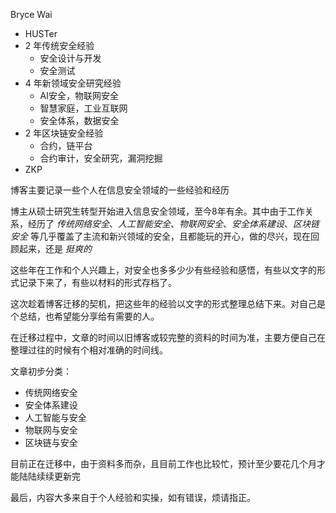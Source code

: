 Bryce Wai

- HUSTer
- 2 年传统安全经验
  - 安全设计与开发
  - 安全测试
- 4 年新领域安全研究经验
  - AI安全，物联网安全
  - 智慧家庭，工业互联网
  - 安全体系，数据安全
- 2 年区块链安全经验
  - 合约，链平台
  - 合约审计，安全研究，漏洞挖掘
- ZKP

博客主要记录一些个人在信息安全领域的一些经验和经历

博主从硕士研究生转型开始进入信息安全领域，至今8年有余。其中由于工作关系，经历了 _传统网络安全_、_人工智能安全_、_物联网安全_、_安全体系建设_、_区块链安全_ 等几乎覆盖了主流和新兴领域的安全，且都能玩的开心，做的尽兴，现在回顾起来，还是 _挺爽的_

这些年在工作和个人兴趣上，对安全也多多少少有些经验和感悟，有些以文字的形式记录下来了，有些以材料的形式存档了。

这次趁着博客迁移的契机，把这些年的经验以文字的形式整理总结下来。对自己是个总结，也希望能分享给有需要的人。

在迁移过程中，文章的时间以旧博客或较完整的资料的时间为准，主要方便自己在整理过往的时候有个相对准确的时间线。

文章初步分类：  

- 传统网络安全
- 安全体系建设
- 人工智能与安全
- 物联网与安全
- 区块链与安全

目前正在迁移中，由于资料多而杂，且目前工作也比较忙，预计至少要花几个月才能陆陆续续更新完

最后，内容大多来自于个人经验和实操，如有错误，烦请指正。

